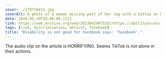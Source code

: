 ```yaml
---
cover: ./170716411.jpg
coverAlt: A photo of a woman missing part of her leg with a tattoo on her hip
date: 2020-05-29T20:40:09.121Z
link: https://web.archive.org/web/20230429075352/https://abilityaccess.blog/2019/04/08/breaking-news-disability-is-not-good-for-facebook-says-facebook/
tags: [link, discrimination, ableist, facebook]
title: "Disability is not good for Facebook says: ‘Facebook’."
---
```


The audio clip on the article is HORRIFYING. Seems TikTok is not alone in their actions.
